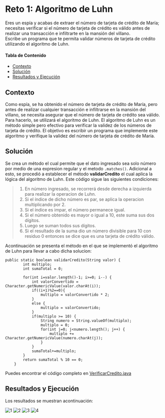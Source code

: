 # Reto 1: Algoritmo de Luhn
Eres un espía y acabas de extraer el número de tarjeta de crédito de María; 
necesitas verificar si el número de tarjeta de crédito es válido antes de realizar una transacción e infiltrarte en la mansión del villano.  
Escribe un programa que te permita validar números de tarjeta de crédito utilizando el algoritmo de Luhn.


#### Tabla de Contenido

- [Contexto](#contexto)
- [Solución](#solución)
- [Resultados y Ejecución](#resultados-y-ejecución)

## Contexto
Como espía, se ha obtenido el número de tarjeta de crédito de María, pero antes de realizar cualquier transacción e infiltrarse en la mansión del villano, se necesita asegurar que el número de tarjeta de crédito sea válido. Para hacerlo, se utilizará el algoritmo de Luhn.
El algoritmo de Luhn es un método simple pero efectivo para verificar la validez de los números de tarjeta de crédito.
El objetivo es escribir un programa que implemente este algoritmo y verifique la validez del número de tarjeta de crédito de María.

## Solución
Se crea un método el cual permite que el dato ingresado sea solo número por medio de una expresion regular y el metodo ```.matches()```. Adicional a esto, se procedió a establecer el método **validarCredito** el cual aplica la lógica del algoritmo de Luhn. Este código sigue las siguientes condiciones:

> 1. En número ingresado, se recorrerá desde derecha a izquierda para realizar la operacion de Luhn.
> 2. Si el índice de dicho número es par, se aplica la operacion multiplicando por 2.
> 3. Si el índice es impar, el número permanece igual.
> 4. Si el número obtenido es mayor o igual a 10, este suma sus dos dígitos.
> 5. Luego se suman todos sus dígitos.
> 6. Si el resultado de la suma dio un número divisible para 10 con residuo 0 entonces se dice que es una tarjeta de crédito válido.

Acontinuación se presenta el método en el que se implementó el algoritmo de Luhn para llevar a cabo dicha solucion:
```
public static boolean validarCredito(String valor) {
        int multiplo;
        int sumaTotal = 0;

        for(int i=valor.length()-1; i>=0; i--) {
            int valorConvertido = Character.getNumericValue(valor.charAt(i));
            if((i+1)%2==0){
                multiplo = valorConvertido * 2;
            }
            else {
                multiplo = valorConvertido;
            }
            if(multiplo >= 10) {
                String numero = String.valueOf(multiplo);
                multiplo = 0;
                for(int j=0; j<numero.length(); j++) {
                    multiplo += Character.getNumericValue(numero.charAt(j));
                }
            }
            sumaTotal+=multiplo;
        }
        return sumaTotal % 10 == 0;
    }
```
Puedes encontrar el código completo en [VerificarCredito.java](https://github.com/ShanderGonzalez/30DaysOfCode-Panthers/blob/master/src/Desafio1/VerificarCredito.java "VerificarCredito.java")
## Resultados y Ejecución
Los resultados se muestran acontinuación:

![1](https://github.com/ShanderGonzalez/30DaysOfCode-Panthers/assets/94009521/f5345ae1-092b-4745-bb60-43fd4fd880d4)
![2](https://github.com/ShanderGonzalez/30DaysOfCode-Panthers/assets/94009521/7e32b566-357f-4e26-bdef-34221cb01c78)
![3](https://github.com/ShanderGonzalez/30DaysOfCode-Panthers/assets/94009521/d35d39fc-b8d3-4a8f-95e7-599b7dec4de7)
![4](https://github.com/ShanderGonzalez/30DaysOfCode-Panthers/assets/94009521/01bf31f4-1b39-4c21-b897-bb4eb32a73dc)
